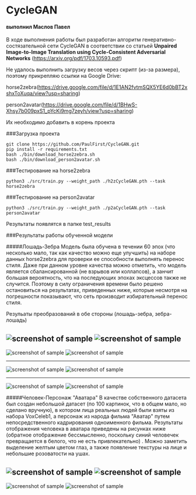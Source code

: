 # CycleGAN
#### выполнил Маслов Павел
В ходе выполнения работы был разработан алгоритм 
генеративно-состязательной сети CycleGAN
в соответствии со статьей 
**Unpaired Image-to-Image Translation
using Cycle-Consistent Adversarial Networks**
(<https://arxiv.org/pdf/1703.10593.pdf>)

Не удалось выполнить загрузку весов через скрипт (из-за размера),
поэтому прикрепляю ссылки на Google Drive:

horse2zebra(https://drive.google.com/file/d/1E1AN2fvtmSQX5YE6d0bBT2xshxToXuqa/view?usp=sharing)

person2avatar(https://drive.google.com/file/d/1BHwS-Xhsy7b009pxS1_pYcKi9mg7zeyh/view?usp=sharing)

Их необходимо добавить в корень проекта


###Загрузка проекта

    git clone https://github.com/PaulFirst/CycleGAN.git
    pip install -r requirements.txt
    bash ./bin/download_horse2zebra.sh
    bash ./bin/download_person2avatar.sh


###Тестирование на horse2zebra

    python3 ./src/train.py --weight_path ./h2zCycleGAN.pth --task horse2zebra 


###Тестирование на person2avatar

    python3 ./src/train.py --weight_path ./p2aCycleGAN.pth --task person2avatar 

Результаты появлятся в папке test_results


###Результаты работы обученной модели

#####Лошадь-Зебра
Модель была обучена в течении 60 эпох (что несколько мало,
так как качество можно еще улучшить) на наборе данных
horse2zebra для проверки ее способности выполнять перенос стиля.
Даже при данном уровне качества можно отметить, что модель является сбалансированной
(не взрывов или коллапсов), а занчит большая вероятность, что на последующих
эпохах эксцессов также не случится. Поэтому в силу ограничения времени
было решено остановиться на результатах, приведенных ниже, которые
несмотря на погрешности показывают, что сеть производит избирательный перенос стиля.

Резульаты преобразований в обе стороны (лошадь-зебра, зебра-лошадь)

![screenshot of sample](./fin_res/realB%20(1).png)
![screenshot of sample](./fin_res/fakeA%20(1).png) 
---
![screenshot of sample](./fin_res/realB.png)
![screenshot of sample](./fin_res/fakeA.png)
___
![screenshot of sample](./fin_res/realA%20(1).png)
![screenshot of sample](./fin_res/fakeB%20(1).png)
___
![screenshot of sample](./fin_res/realA.png)
![screenshot of sample](./fin_res/fakeB.png)

#####Человек-Персонаж "Аватара"
В качестве собственного датасета был создан небольшой датасет
(по 100 картинок, что в общем мало, но сделано вручную), в котором
лица реальных людей были взяты из набора VoxCeleb1, а персонаж из
народа фильма "Аватар" путем непосредственного кадрирования одноименного
фильма.
Результаты отображения человека в аватара приведены на рисунках ниже (обратное отображение бессмысленно, поскольку синий человечек превращается в белого, что не есть привлекательно)
. Можно заметить выделение желтым цветом глаз, а также появление текстуры на лице и небольшие розоватости на ушах.

![screenshot of sample](./fin_res/realA%20(2).png)
![screenshot of sample](./fin_res/fakeB%20(2).png)
---
![screenshot of sample](./fin_res/realA%20(3).png)
![screenshot of sample](./fin_res/fakeB%20(3).png)